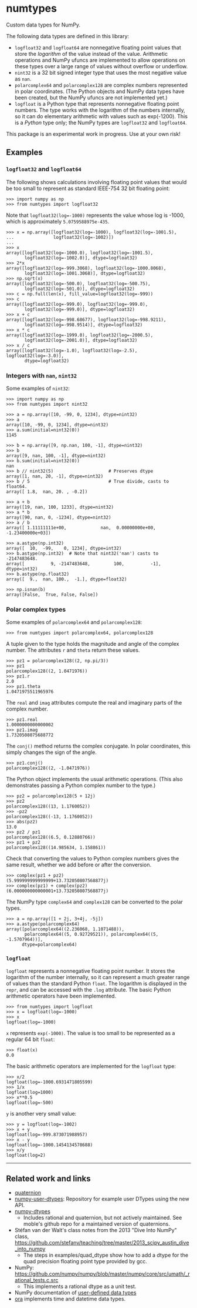 numtypes
========

Custom data types for NumPy.

The following data types are defined in this library:

* `logfloat32` and `logfloat64` are nonnegative floating point values
  that store the *logarithm* of the value instead of the value.  Arithmetic
  operations and NumPy ufuncs are implemented to allow operations on these
  types over a large range of values without overflow or underflow.
* `nint32` is a 32 bit signed integer type that uses the most negative
  value as `nan`.
* `polarcomplex64` and `polarcomplex128` are complex numbers represented
  in polar coordinates.  (The Python objects and NumPy data types have been
  created, but the NumPy ufuncs are not implemented yet.)
* `logfloat` is a Python type that represents nonnegative floating point
  numbers.  The type works with the logarithm of the numbers internally,
  so it can do elementary arithmetic with values such as exp(-1200).
  This is a *Python* type only; the NumPy types are `logfloat32` and `logfloat64`.

This package is an experimental work in progress.  Use at your own risk!

Examples
--------

### `logfloat32` and `logfloat64`

The following shows calculations involving floating point values that
would be too small to represent as standard IEEE-754 32 bit floating
point:

    >>> import numpy as np
    >>> from numtypes import logfloat32

Note that `logfloat32(log=-1000)` represents the value whose log is
-1000, which is approximately `5.0759588975e-435`.

    >>> x = np.array([logfloat32(log=-1000), logfloat32(log=-1001.5),
    ...               logfloat32(log=-1002)])
    ...
    >>> x
    array([logfloat32(log=-1000.0), logfloat32(log=-1001.5),
           logfloat32(log=-1002.0)], dtype=logfloat32)
    >>> 2*x
    array([logfloat32(log=-999.3068), logfloat32(log=-1000.8068),
           logfloat32(log=-1001.3068)], dtype=logfloat32)
    >>> np.sqrt(x)
    array([logfloat32(log=-500.0), logfloat32(log=-500.75),
           logfloat32(log=-501.0)], dtype=logfloat32)
    >>> c = np.full(len(x), fill_value=logfloat32(log=-999))
    >>> c
    array([logfloat32(log=-999.0), logfloat32(log=-999.0),
           logfloat32(log=-999.0)], dtype=logfloat32)
    >>> x + c
    array([logfloat32(log=-998.68677), logfloat32(log=-998.9211),
           logfloat32(log=-998.9514)], dtype=logfloat32)
    >>> x * c
    array([logfloat32(log=-1999.0), logfloat32(log=-2000.5),
           logfloat32(log=-2001.0)], dtype=logfloat32)
    >>> x / c
    array([logfloat32(log=-1.0), logfloat32(log=-2.5), logfloat32(log=-3.0)],
           dtype=logfloat32)


### Integers with `nan`, `nint32`

Some examples of `nint32`:

    >>> import numpy as np
    >>> from numtypes import nint32

    >>> a = np.array([10, -99, 0, 1234], dtype=nint32)
    >>> a
    array([10, -99, 0, 1234], dtype=nint32)
    >>> a.sum(initial=nint32(0))
    1145

    >>> b = np.array([9, np.nan, 100, -1], dtype=nint32)
    >>> b
    array([9, nan, 100, -1], dtype=nint32)
    >>> b.sum(initial=nint32(0))
    nan
    >>> b // nint32(5)                     # Preserves dtype
    array([1, nan, 20, -1], dtype=nint32)
    >>> b / 5                              # True divide, casts to float64.
    array([ 1.8,  nan, 20. , -0.2])

    >>> a + b
    array([19, nan, 100, 1233], dtype=nint32)
    >>> a * b
    array([90, nan, 0, -1234], dtype=nint32)
    >>> a / b
    array([ 1.11111111e+00,             nan,  0.00000000e+00, -1.23400000e+03])

    >>> a.astype(np.int32)
    array([  10,  -99,    0, 1234], dtype=int32)
    >>> b.astype(np.int32)  # Note that nint32('nan') casts to -2147483648.
    array([          9, -2147483648,         100,          -1], dtype=int32)
    >>> b.astype(np.float32)
    array([  9.,  nan, 100.,  -1.], dtype=float32)

    >>> np.isnan(b)
    array([False,  True, False, False])


### Polar complex types

Some examples of `polarcomplex64` and `polarcomplex128`:

    >>> from numtypes import polarcomplex64, polarcomplex128

A tuple given to the type holds the magnitude and angle of the complex number.
The attributes `r` and `theta` return these values.

    >>> pz1 = polarcomplex128((2, np.pi/3))
    >>> pz1
    polarcomplex128((2, 1.0471976))
    >>> pz1.r
    2.0
    >>> pz1.theta
    1.0471975511965976

The `real` and `imag` attributes compute the real and imaginary parts of
the complex number.

    >>> pz1.real
    1.0000000000000002
    >>> pz1.imag
    1.7320508075688772

The `conj()` method returns the complex conjugate.  In polar coordinates,
this simply changes the sign of the angle.

    >>> pz1.conj()
    polarcomplex128((2, -1.0471976))

The Python object implements the usual arithmetic operations.
(This also demonstrates passing a Python complex number to the type.)

    >>> pz2 = polarcomplex128(5 + 12j)
    >>> pz2
    polarcomplex128((13, 1.1760052))
    >>> -pz2
    polarcomplex128((-13, 1.1760052))
    >>> abs(pz2)
    13.0
    >>> pz2 / pz1
    polarcomplex128((6.5, 0.12880766))
    >>> pz1 + pz2
    polarcomplex128((14.985634, 1.158861))

Check that converting the values to Python complex numbers gives the same
result, whether we add before or after the conversion.

    >>> complex(pz1 + pz2)
    (5.999999999999999+13.732050807568877j)
    >>> complex(pz1) + complex(pz2)
    (6.000000000000001+13.732050807568877j)

The NumPy type `complex64` and `complex128` can be converted to the polar
types.

    >>> a = np.array([1 + 2j, 3+4j, -5j])
    >>> a.astype(polarcomplex64)
    array([polarcomplex64((2.236068, 1.1071488)),
           polarcomplex64((5, 0.92729521)), polarcomplex64((5, -1.5707964))],
          dtype=polarcomplex64)


### `logfloat`

`logfloat` represents a nonnegative floating point number. It stores the
logarithm of the number internally, so it can represent a much greater
range of values than the standard Python `float`.  The logarithm is displayed
in the `repr`, and can be accessed with the `.log` attribute.  The basic
Python arithmetic operators have been implemented.

    >>> from numtypes import logfloat
    >>> x = logfloat(log=-1000)
    >>> x
    logfloat(log=-1000)

`x` represents `exp(-1000)`.  The value is too small to be represented
as a regular 64 bit `float`:

    >>> float(x)
    0.0

The basic arithmetic operators are implemented for the `logfloat`
type:

    >>> x/2
    logfloat(log=-1000.6931471805599)
    >>> 1/x
    logfloat(log=1000)
    >>> x**0.5
    logfloat(log=-500)

`y` is another very small value:

    >>> y = logfloat(log=-1002)
    >>> x + y
    logfloat(log=-999.873071988957)
    >>> x - y
    logfloat(log=-1000.1454134578688)
    >>> x/y
    logfloat(log=2)

--------------------------------------------------------------------------

Related work and links
----------------------

* [quaternion](https://github.com/moble/quaternion)
* [numpy-user-dtypes](https://github.com/numpy/numpy-user-dtypes):
  Repository for example user DTypes using the new API.
* [numpy-dtypes](https://github.com/numpy/numpy-dtypes)
  - Includes rational and quaternion, but not actively maintained.
    See moble's github repo for a maintained version of quaternions.
* Stéfan van der Walt's class notes from the 2013 "Dive Into NumPy" class,
      https://github.com/stefanv/teaching/tree/master/2013_scipy_austin_dive_into_numpy
  - The steps in examples/quad_dtype show how to add a dtype for the
    quad precision floating point type provided by gcc.
* NumPy:
      https://github.com/numpy/numpy/blob/master/numpy/core/src/umath/_rational_tests.c.src
  - This implements a rational dtype as a unit test.
* NumPy documentation of [user-defined data types](https://numpy.org/doc/1.17/user/c-info.beyond-basics.html#user-defined-data-types)
* [ora](https://github.com/alexhsamuel/ora) implements time and datetime data types.
